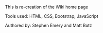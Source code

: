 This is re-creation of the Wiki home page

Tools used: HTML, CSS, Bootstrap, JavaScript

Authored by: Stephen Emery and Matt Botz
